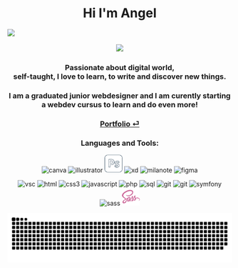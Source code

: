 <h1 align="center"> Hi I'm Angel </h1>

<img src="[https://readme-typing-svg.herokuapp.com?duration=3000&color=EBD41B&center=true&vCenter=true&lines=I+love+to+learn;I+am+webdesigner;and+developer+fullstack;](https://devweb.angelgaeta.com/img/logoAR.jpeg)">
<p style="margin: 15px;" align="center">
    <img src="https://readme-typing-svg.herokuapp.com?duration=3000&color=EBD41B&center=true&vCenter=true&lines=I+love+to+learn;I+am+webdesigner;and+developer+fullstack;">
    <h3 align="center">Passionate about digital world, <br>
    self-taught, I love to learn, to write and discover new things.</h3>
    <h3 align="center">I am a graduated junior webdesigner and I am curently starting <br>a webdev cursus to learn and do even more!</h3>
</p>

[<h3 align="center"  ><a href="https://devweb.angelgaeta.com/" target="_blank" > Portfolio ⏎ </a></h3>](url)

<h3 align="center">Languages and Tools:</h3>

<p align="center"> 
<img src="https://upload.wikimedia.org/wikipedia/commons/0/08/Canva_icon_2021.svg" alt="canva" width="40" height="40"/>
<img src="https://www.vectorlogo.zone/logos/adobe_illustrator/adobe_illustrator-icon.svg" alt="illustrator" width="40" height="40"/>
<img src="https://raw.githubusercontent.com/devicons/devicon/master/icons/photoshop/photoshop-line.svg" alt="photoshop" width="40" height="40"/>
<img src="https://cdn.worldvectorlogo.com/logos/adobe-xd.svg" alt="xd" width="40" height="40"/>
<img src="https://images.g2crowd.com/uploads/product/image/large_detail/large_detail_58eecff79675e4f323367e4812978f2c/milanote.jpg" alt="milanote" width="40" height="40"/>
<img src="https://www.vectorlogo.zone/logos/figma/figma-icon.svg" alt="figma" width="40" height="40"/> 
</p>

<p align="center"> 
<img src="https://upload.wikimedia.org/wikipedia/commons/thumb/9/9a/Visual_Studio_Code_1.35_icon.svg/2048px-Visual_Studio_Code_1.35_icon.svg.png" alt="vsc" width="40" height="40"/>
<img src="https://cdn-icons-png.flaticon.com/512/732/732212.png" alt="html" width="40" height="40"/>
<img src="https://www.seekpng.com/png/full/141-1415372_css3-icon-png.png" alt="css3" width="40" height="40"/>
<img src="https://iconape.com/wp-content/png_logo_vector/javascript-logo.png" alt="javascript" width="40" height="40"/>
<img src="https://cdn-icons-png.flaticon.com/512/919/919830.png" alt="php" width="40" height="40"/> 
<img src="https://techcommunity.microsoft.com/t5/image/serverpage/image-id/283585i32E35734ADB2BDF9" alt="sql" width="40" height="40"/>
<img src="https://upload.wikimedia.org/wikipedia/commons/thumb/d/d5/Tailwind_CSS_Logo.svg/1200px-Tailwind_CSS_Logo.svg.png" alt="git" width="40" height="40"/> 
<img src="https://cdn.iconscout.com/icon/free/png-256/social-285-116319.png" alt="git" width="40" height="40"/> 
<img src="https://cdn.iconscout.com/icon/free/png-256/symfony-282493.png" alt="symfony" width="40" height="40"/>
<img src="https://www.drupal.org/files/styles/grid-3/public/project-images/twig_1.png?itok=rANpd__e" alt="sass" width="40" height="40"/>
<img src="https://raw.githubusercontent.com/github/explore/80688e429a7d4ef2fca1e82350fe8e3517d3494d/topics/sass/sass.png" alt="sass" width="40" height="40"/>

</p>


![](https://github.com/Platane/snk/raw/output/github-contribution-grid-snake.svg)
